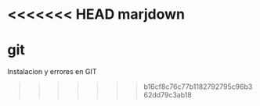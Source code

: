 <<<<<<< HEAD
marjdown
=======
git
===

Instalacion y errores en GIT
>>>>>>> b16cf8c76c77b1182792795c96b362dd79c3ab18

